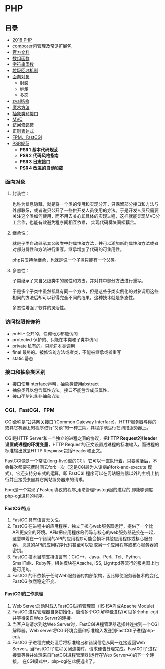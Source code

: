 # PHP

## 目录

- [2018 PHP](PHP-2018.md)
- [composer包管理及常见扩展包](composer/README.md)
- [官方文档](http://php.net/manual/zh/langref.php)
- [数组函数]()
- [字符串函数]()
- [垃圾回收机制]()
- [面向对象]()
  - 封装
  - 继承
  - 多态
- [zval结构]()
- [魔术方法]()
- [抽象类和接口]()
- [MVC]()
- [访问修饰符]()
- [正则表达式]()
- [FPM、FastCGI]()
- [PSR规范](https://github.com/PizzaLiu/PHP-FIG)
  - **PSR 1 基本代码规范**
  - **PSR 2 代码风格指南**
  - **PSR 3 日志接口**
  - **PSR 4 改进的自动加载**

### 面向对象

1. 封装性：

    也称为信息隐藏，就是将一个类的使用和实现分开，只保留部分接口和方法与外部联系，或者说只公开了一些供开发人员使用的方法。于是开发人员只需要关注这个类如何使用，而不用去关心其具体的实现过程，这样就能实现MVC分工合作，也能有效避免程序间相互依赖，
    实现代码模块间松藕合。

2. 继承性：

    就是子类自动继承其父级类中的属性和方法，并可以添加新的属性和方法或者对部分属性和方法进行重写。继承增加了代码的可重用性。

    php只支持单继承，也就是说一个子类只能有一个父类。

3. 多态性：

    子类继承了来自父级类中的属性和方法，并对其中部分方法进行重写。

    于是多个子类中虽然都具有同一个方法，但是这些子类实例化的对象调用这些相同的方法后却可以获得完全不同的结果，这种技术就是多态性。

    多态性增强了软件的灵活性。

### 访问权限修饰符

- public 公开的。任何地方都能访问
- protected 保护的、只能在本类和子类中访问
- private 私有的。只能在本类调用
- final 最终的。被修饰的方法或者类，不能被继承或者重写
- static 静态

### 接口和抽象类区别

- 接口使用interface声明，抽象类使用abstract
- 抽象类可以包含属性方法。接口不能包含成员属性、
- 接口不能包含非抽象方法

### CGI、FastCGI、FPM

CGI全称是“公共网关接口”(Common Gateway Interface)，HTTP服务器与你的或其它机器上的程序进行“交谈”的一种工具，其程序须运行在网络服务器上。

CGI是HTTP Server和一个独立的进程之间的协议，把**HTTP Request的Header设置成进程的环境变量**，HTTP Request的正文设置成进程的标准输入，而进程的标准输出就是HTTP Response包括Header和正文。  

FastCGI像是一个常驻(long-live)型的CGI，它可以一直执行着，只要激活后，不会每次都要花费时间去fork一次（这是CGI最为人诟病的fork-and-execute 模式）。它还支持分布式的运算，即 FastCGI 程序可以在网站服务器以外的主机上执行并且接受来自其它网站服务器来的请求。

Fpm是一个实现了Fastcgi协议的程序,用来管理Fastcgi起的进程的,即能够调度php-cgi进程的程序。

#### FastCGI特点

1. FastCGI具有语言无关性。
2. FastCGI在进程中的应用程序，独立于核心web服务器运行，提供了一个比API更安全的环境。APIs把应用程序的代码与核心的web服务器链接在一起，这意味着在一个错误的API的应用程序可能会损坏其他应用程序或核心服务器。 恶意的API的应用程序代码甚至可以窃取另一个应用程序或核心服务器的密钥。
3. FastCGI技术目前支持语言有：C/C++、Java、Perl、Tcl、Python、SmallTalk、Ruby等。相关模块在Apache, ISS, Lighttpd等流行的服务器上也是可用的。
4. FastCGI的不依赖于任何Web服务器的内部架构，因此即使服务器技术的变化, FastCGI依然稳定不变。

#### FastCGI的工作原理

1. Web Server启动时载入FastCGI进程管理器（IIS ISAPI或Apache Module)
2. FastCGI进程管理器自身初始化，启动多个CGI解释器进程(可见多个php-cgi)并等待来自Web Server的连接。
3. 当客户端请求到达Web Server时，FastCGI进程管理器选择并连接到一个CGI解释器。Web server将CGI环境变量和标准输入发送到FastCGI子进程php-cgi。
4. FastCGI子进程完成处理后将标准输出和错误信息从同一连接返回Web Server。当FastCGI子进程关闭连接时，请求便告处理完成。FastCGI子进程接着等待并处理来自FastCGI进程管理器(运行在Web Server中)的下一个连接。 在CGI模式中，php-cgi在此便退出了。